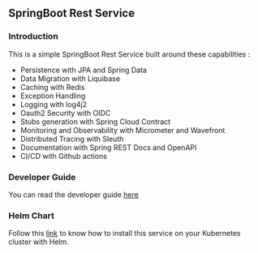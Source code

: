 ## SpringBoot Rest Service

### Introduction 

This is a simple SpringBoot Rest Service built around these capabilities :

- Persistence with JPA and Spring Data
- Data Migration with Liquibase
- Caching with Redis
- Exception Handling
- Logging with log4j2
- Oauth2 Security with OIDC
- Stubs generation with Spring Cloud Contract
- Monitoring and Observability with Micrometer and Wavefront
- Distributed Tracing with Sleuth
- Documentation with Spring REST Docs and OpenAPI 
- CI/CD with Github actions

### Developer Guide

You can read the developer guide [here](https://spring-documentation.netlify.app/) 

### Helm Chart 

Follow this [link](https://artifacthub.io/packages/helm/spring-rest/spring-rest) to know how 
to install this service on your Kubernetes cluster with Helm.